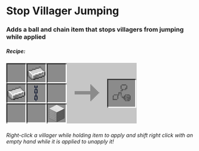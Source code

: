 
# Stop Villager Jumping

### Adds a ball and chain item that stops villagers from jumping while applied

##### Recipe: 
![Recipe](https://github.com/Bombastian1230/Stop-Villager-Jumping/blob/main/recipe.png)

###### Right-click a villager while holding item to apply and shift right click with an empty hand while it is applied to unapply it!
